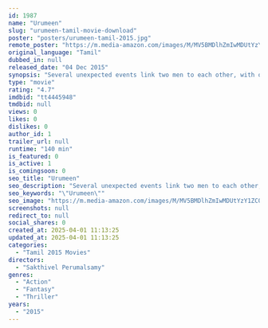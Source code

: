 ```yaml
---
id: 1987
name: "Urumeen"
slug: "urumeen-tamil-movie-download"
poster: "posters/urumeen-tamil-2015.jpg"
remote_poster: "https://m.media-amazon.com/images/M/MV5BMDlhZmIwMDUtYzY1ZC00NzIxLTliODAtOGViODk3MTlkZmY4XkEyXkFqcGc@._V1_SX300.jpg"
original_language: "Tamil"
dubbed_in: null
released_date: "04 Dec 2015"
synopsis: "Several unexpected events link two men to each other, with one of them finding out about their two births old relation through a magical book."
type: "movie"
rating: "4.7"
imdbid: "tt4445948"
tmdbid: null
views: 0
likes: 0
dislikes: 0
author_id: 1
trailer_url: null
runtime: "140 min"
is_featured: 0
is_active: 1
is_comingsoon: 0
seo_title: "Urumeen"
seo_description: "Several unexpected events link two men to each other, with one of them finding out about their two births old relation through a magical book."
seo_keywords: "\"Urumeen\""
seo_image: "https://m.media-amazon.com/images/M/MV5BMDlhZmIwMDUtYzY1ZC00NzIxLTliODAtOGViODk3MTlkZmY4XkEyXkFqcGc@._V1_SX300.jpg"
screenshots: null
redirect_to: null
social_shares: 0
created_at: 2025-04-01 11:13:25
updated_at: 2025-04-01 11:13:25
categories:
  - "Tamil 2015 Movies"
directors:
  - "Sakthivel Perumalsamy"
genres:
  - "Action"
  - "Fantasy"
  - "Thriller"
years:
  - "2015"
---
```

